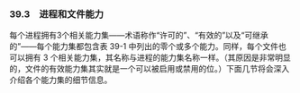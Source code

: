 ### 39.3　进程和文件能力

每个进程拥有3个相关能力集——术语称作“许可的”、“有效的”以及“可继承的”——每个能力集都包含表 39-1 中列出的零个或多个能力。同样，每个文件也可以拥有 3 个相关能力集，其名称与进程的能力集名称一样。（其原因是非常明显的，文件的有效能力集其实就是一个可以被启用或禁用的位。）下面几节将会深入介绍各个能力集的细节信息。

